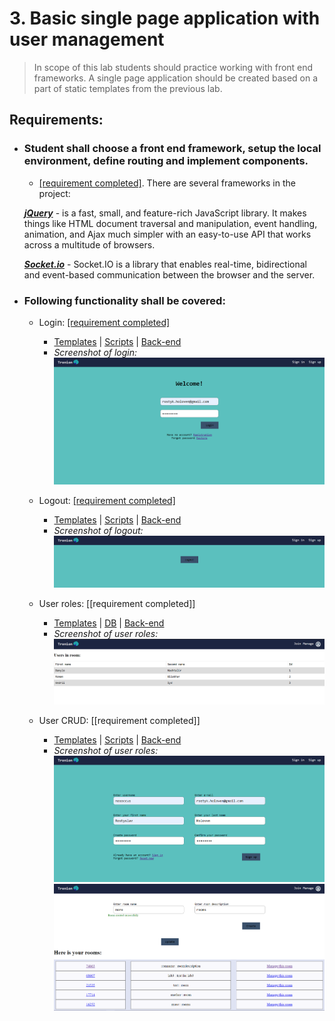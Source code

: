 # 3. Basic single page application with user management
> In scope of this lab students should practice working with front end frameworks. A single page
> application should be created based on a part of static templates from the previous lab.

## Requirements:

- ### Student shall choose a front end framework, setup the local environment, define routing and implement components.

   * [[requirement completed]](https://github.com/nosoccus/Tronion/tree/master/client/static/scripts). There are several frameworks in the project:
   
    [_**jQuery**_](https://api.jquery.com/) - is a fast, small, and feature-rich JavaScript library. It makes things like HTML document traversal and manipulation, event handling, animation, and Ajax much simpler with an easy-to-use API that works across a multitude of browsers.
    
    [_**Socket.io**_](https://socket.io/) - Socket.IO is a library that enables real-time, bidirectional and event-based communication between the browser and the server.
    
    
    
- ### Following functionality shall be covered:

  * Login: [[requirement completed]](http://127.0.0.1:5000/login)
    * [Templates](https://github.com/nosoccus/Tronion/blob/master/client/templates/login/login.html) | [Scripts](https://github.com/nosoccus/Tronion/blob/master/client/static/scripts/login/login_request.js) | [Back-end](https://github.com/nosoccus/Tronion/blob/master/server/user_api/endpoints.py)
    * _Screenshot of login:_
![alt-текст](https://github.com/nosoccus/Tronion/raw/master/WebDevelopment/Lab3/img/login.png "Login")

  * Logout: [[requirement completed]](http://127.0.0.1:5000/logout)
    * [Templates](https://github.com/nosoccus/Tronion/blob/master/client/templates/login/logout.html) | [Scripts](https://github.com/nosoccus/Tronion/blob/master/client/static/scripts/login/logout_request.js) | [Back-end](https://github.com/nosoccus/Tronion/blob/master/server/user_api/endpoints.py)
    * _Screenshot of logout:_
![alt-текст](https://github.com/nosoccus/Tronion/raw/master/WebDevelopment/Lab3/img/logout.png "Logout")

  * User roles: [[requirement completed]]
    * [Templates](https://github.com/nosoccus/Tronion/blob/master/client/templates/room/manage.html) | [DB](https://github.com/nosoccus/Tronion/blob/master/create_db.sql) | [Back-end](https://github.com/nosoccus/Tronion/blob/master/server/room_api/endpoints.py)
    * _Screenshot of user roles:_
![alt-текст](https://github.com/nosoccus/Tronion/raw/master/WebDevelopment/Lab3/img/user.png "User roles")
  
  * User CRUD: [[requirement completed]]
    * [Templates](https://github.com/nosoccus/Tronion/tree/master/client/templates) | [Scripts](https://github.com/nosoccus/Tronion/tree/master/client/static/scripts) | [Back-end](https://github.com/nosoccus/Tronion/tree/master/server)
    * _Screenshot of user roles:_
![alt-текст](https://github.com/nosoccus/Tronion/raw/master/WebDevelopment/Lab3/img/register_crud.png "CRUD")
![alt-текст](https://github.com/nosoccus/Tronion/raw/master/WebDevelopment/Lab3/img/manage_crud.png "CRUD")
